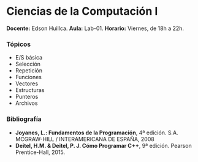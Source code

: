 # Ciencias de la Computación I


**Docente:** Edson Huillca.
**Aula:**  Lab-01.
**Horario:**  Viernes, de 18h a 22h.

### Tópicos
* E/S básica
* Selección
* Repetición
* Funciones
* Vectores
* Estructuras
* Punteros 
* Archivos

### Bibliografía
* **Joyanes, L.: Fundamentos de la Programación**, 4ª edición. S.A. MCGRAW-HILL / INTERAMERICANA DE ESPAÑA, 2008
* **Deitel, H.M. & Deitel, P. J. Cómo Programar C++**, 9ª edición. Pearson Prentice-Hall, 2015.
